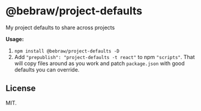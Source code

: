 # @bebraw/project-defaults

My project defaults to share across projects

**Usage:**

1. `npm install @bebraw/project-defaults -D`
2. Add `"prepublish": "project-defaults -t react"` to npm `"scripts"`. That will copy files around as you work and patch `package.json` with good defaults you can override.

## License

MIT.
